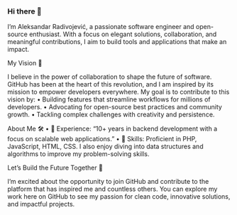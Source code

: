 ### Hi there 👋

I’m Aleksandar Radivojević, a passionate software engineer and open-source enthusiast. With a focus on elegant solutions, collaboration, and meaningful contributions, I aim to build tools and applications that make an impact.

My Vision 🌟

I believe in the power of collaboration to shape the future of software. GitHub has been at the heart of this revolution, and I am inspired by its mission to empower developers everywhere. My goal is to contribute to this vision by:
	•	Building features that streamline workflows for millions of developers.
	•	Advocating for open-source best practices and community growth.
	•	Tackling complex challenges with creativity and persistence.

About Me 🛠️
	•	🔭 Experience: “10+ years in backend development with a focus on scalable web applications.”
	•	🌱 Skills: Proficient in PHP, JavaScript, HTML, CSS. I also enjoy diving into data structures and algorithms to improve my problem-solving skills.

Let’s Build the Future Together 🚀

I’m excited about the opportunity to join GitHub and contribute to the platform that has inspired me and countless others. You can explore my work here on GitHub to see my passion for clean code, innovative solutions, and impactful projects.

